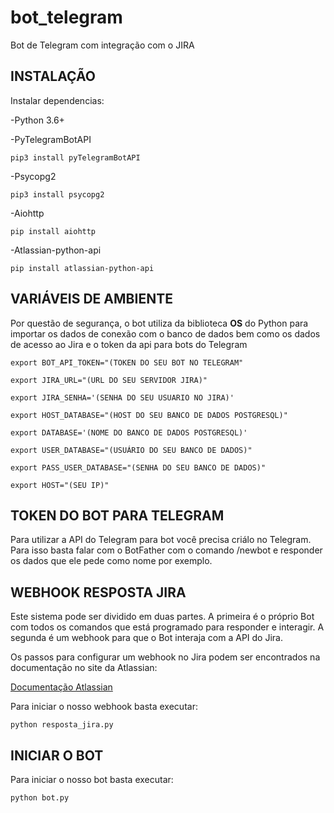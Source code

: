 # bot_telegram
Bot de Telegram com integração com o JIRA

## INSTALAÇÃO

Instalar dependencias:

-Python 3.6+

-PyTelegramBotAPI

  `pip3 install pyTelegramBotAPI`

-Psycopg2

  `pip3 install psycopg2`

-Aiohttp

  `pip install aiohttp`

-Atlassian-python-api

  `pip install atlassian-python-api`
  
  
## VARIÁVEIS DE AMBIENTE

Por questão de segurança, o bot utiliza da biblioteca **OS** do Python para importar os dados de conexão com o banco de dados bem como os dados de acesso ao Jira e o token da api para bots do Telegram


`export BOT_API_TOKEN="(TOKEN DO SEU BOT NO TELEGRAM"`

`export JIRA_URL="(URL DO SEU SERVIDOR JIRA)"`

`export JIRA_SENHA='(SENHA DO SEU USUARIO NO JIRA)'`

`export HOST_DATABASE="(HOST DO SEU BANCO DE DADOS POSTGRESQL)"`

`export DATABASE='(NOME DO BANCO DE DADOS POSTGRESQL)'`

`export USER_DATABASE="(USUÁRIO DO SEU BANCO DE DADOS)"`

`export PASS_USER_DATABASE="(SENHA DO SEU BANCO DE DADOS)"`

`export HOST="(SEU IP)"`



## TOKEN DO BOT PARA TELEGRAM

Para utilizar a API do Telegram para bot você precisa criálo no Telegram. Para isso basta falar com o BotFather com o comando /newbot e responder os dados que ele pede como nome por exemplo.


## WEBHOOK RESPOSTA JIRA

Este sistema pode ser dividido em duas partes. A primeira é o próprio Bot com todos os comandos que está programado para responder e interagir. A segunda é um webhook para que o Bot interaja com a API do Jira.

Os passos para configurar um webhook no Jira podem ser encontrados na documentação no site da Atlassian:

[Documentação Atlassian](https://developer.atlassian.com/server/jira/platform/webhooks/)

Para iniciar o nosso webhook basta executar:

`python resposta_jira.py`


## INICIAR O BOT

Para iniciar o nosso bot basta executar:

`python bot.py`
